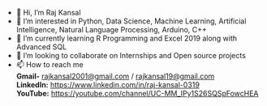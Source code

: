 - 👋 Hi, I’m Raj Kansal
- 👀 I’m interested in Python, Data Science, Machine Learning, Artificial Intelligence, Natural Language Processing, Arduino, C++
- 🌱 I’m currently learning R Programming and Excel 2019 along with Advanced SQL
- 💞️ I’m looking to collaborate on Internships and Open source projects 
- 📫 How to reach me <br> **Gmail-** rajkansal2001@gmail.com / rajkansal19@gmail.com  <br>**LinkedIn:** https://www.linkedin.com/in/raj-kansal-0319 <br> **YouTube:** 
https://youtube.com/channel/UC-MM_IPy1S26SQSpFowcHEA
<!---
RajK19/RajK19 is a ✨ special ✨ repository because its `README.md` (this file) appears on your GitHub profile.
You can click the Preview link to take a look at your changes.
--->
